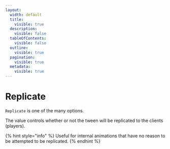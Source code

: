 ```yaml
---
layout:
  width: default
  title:
    visible: true
  description:
    visible: false
  tableOfContents:
    visible: false
  outline:
    visible: true
  pagination:
    visible: true
  metadata:
    visible: true
---
```


# Replicate

`Replicate` is one of the many options.

The value controls whether or not the tween will be replicated to the clients (players).

{% hint style="info" %}
Useful for internal animations that have no reason to be attempted to be replicated.
{% endhint %}
